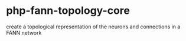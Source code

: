 # php-fann-topology-core
create a topological representation of the neurons and connections in a FANN network
